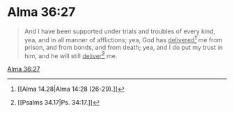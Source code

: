 # Alma 36:27

> And I have been supported under trials and troubles of every kind, yea, and in all manner of afflictions; yea, God has <u>delivered</u>[^a] me from prison, and from bonds, and from death; yea, and I do put my trust in him, and he will still <u>deliver</u>[^b] me.

[Alma 36:27](https://www.churchofjesuschrist.org/study/scriptures/bofm/alma/36?lang=eng&id=p27#p27)


[^a]: [[Alma 14.28|Alma 14:28 (26-29).]]
[^b]: [[Psalms 34.17|Ps. 34:17.]]
